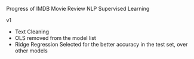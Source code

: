 Progress of IMDB Movie Review NLP Supervised Learning 

v1
- Text Cleaning
- OLS removed from the model list
- Ridge Regression Selected for the better accuracy in the test set, over other models 
